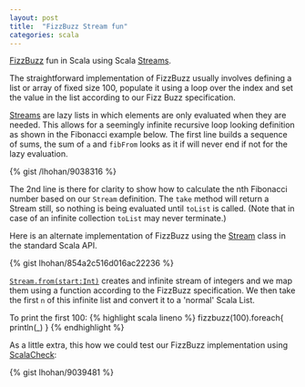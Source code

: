 ```yaml
---
layout: post
title:  "FizzBuzz Stream fun"
categories: scala
---
```


[FizzBuzz](http://en.wikipedia.org/wiki/Fizz_buzz) fun in Scala using Scala
[Streams](http://www.scala-lang.org/api/current/index.html#scala.collection.immutable.Stream).

The straightforward implementation of FizzBuzz usually involves defining a list or array of fixed size 100, populate it
using a loop over the index and set the value in the list according to our Fizz Buzz specification.

[Streams](http://www.scala-lang.org/api/current/index.html#scala.collection.immutable.Stream) are lazy lists in which elements are only evaluated when they are needed. This allows for a seemingly
infinite recursive loop looking definition as shown in the Fibonacci example below. The first line builds a sequence
of sums, the sum of `a` and `fibFrom` looks as it if will never end if not for the lazy evaluation.

{% gist /lhohan/9038316 %}

The 2nd line is there for clarity to show how to calculate the nth Fibonacci number based on our `Stream` definition. The
`take` method will return a Stream still, so nothing is being evaluated until `toList` is called. (Note that in case
of an infinite collection `toList` may never terminate.)

Here is an alternate implementation of FizzBuzz using the [Stream](http://www.scala-lang.org/api/current/index.html#scala.collection.immutable.Stream) class in the standard Scala API.

{% gist lhohan/854a2c516d016ac22236 %}

[`Stream.from(start:Int)`](http://www.scala-lang.org/api/current/index.html#scala.collection.immutable.Stream$) creates
and infinite stream of integers and we map them using a function according to the FizzBuzz specification. We then take
the first `n` of this infinite list and convert it to a 'normal' Scala List.

To print the first 100:
{% highlight scala lineno %}
  fizzbuzz(100).foreach{ println(_) }
{% endhighlight %}

As a little extra, this how we could test our FizzBuzz implementation using [ScalaCheck](http://www.scalacheck.org/):

{% gist lhohan/9039481 %}


